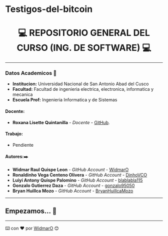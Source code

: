 # Testigos-del-bitcoin
# **<center> 💻 REPOSITORIO GENERAL DEL CURSO (ING. DE SOFTWARE) 💻 </center>**

---

### Datos Academicos 📖

- **Institucion:** Universidad Nacional de San Antonio Abad del Cusco
- **Facultad:** Facultad de ingenieria electrica, electronica, informatica y mecanica
- **Escuela Prof:** Ingenieria Informatica y de Sistemas

#### Docente:

- **Roxana Lisette Quintanilla** - _Docente_ - [GitHub](https://github.com/nitanilla).

#### Trabajo:

- Pendiente

#### Autores:✒️

- **Widmar Raul Quispe Leon** - _GitHub Account_ - [WidmarO](https://github.com/WidmarO)
- **Ronaldinho Vega Centeno Olivera** - _GitHub Account_ - [DinhoVCO](https://github.com/DinhoVCO)
- **Luiyi Antony Quispe Palomino** - _GitHub Account_ - [blablabla115](https://github.com/blablabla115)
- **Gonzalo Gutierrez Daza** - _GitHub Account_ - [gonzalo95050](https://github.com/gonzalo95050)
- **Bryan Huillca Mozo** - _GitHub Account_ - [BryanHuillcaMozo](https://github.com/BryanHuillcaMozo)
---

## Empezamos... 🚀


---

⌨️ con ❤️ por [WidmarO](https://github.com/WidmarO) 😊
